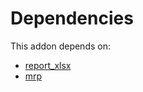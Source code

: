 # Dependencies

This addon depends on:

- [report_xlsx](https://github.com/bringout/oca-report)
- [mrp](https://github.com/bringout/oca-ocb-mrp)
